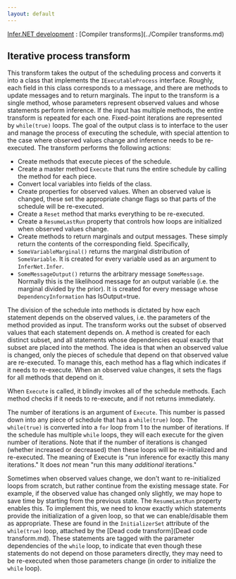 ```yaml
---
layout: default
---
```

[Infer.NET development](../index.md) : [Compiler transforms](../Compiler transforms.md)

## Iterative process transform

This transform takes the output of the scheduling process and converts it into a class that implements the `IExecutableProcess` interface. Roughly, each field in this class corresponds to a message, and there are methods to update messages and to return marginals. The input to the transform is a single method, whose parameters represent observed values and whose statements perform inference. If the input has multiple methods, the entire transform is repeated for each one. Fixed-point iterations are represented by `while(true)` loops. The goal of the output class is to interface to the user and manage the process of executing the schedule, with special attention to the case where observed values change and inference needs to be re-executed. The transform performs the following actions:

*  Create methods that execute pieces of the schedule.
*  Create a master method `Execute` that runs the entire schedule by calling the method for each piece.
*  Convert local variables into fields of the class.
*  Create properties for observed values. When an observed value is changed, these set the appropriate change flags so that parts of the schedule will be re-executed.
*  Create a `Reset` method that marks everything to be re-executed.
*  Create a `ResumeLastRun` property that controls how loops are initialized when observed values change.
*  Create methods to return marginals and output messages. These simply return the contents of the corresponding field. Specifically,
*  `SomeVariableMarginal()` returns the marginal distribution of `SomeVariable`. It is created for every variable used as an argument to `InferNet.Infer`.
*  `SomeMessageOutput()` returns the arbitrary message `SomeMessage`. Normally this is the likelihood message for an output variable (i.e. the marginal divided by the prior). It is created for every message whose `DependencyInformation` has IsOutput=true.

The division of the schedule into methods is dictated by how each statement depends on the observed values, i.e. the parameters of the method provided as input. The transform works out the subset of observed values that each statement depends on. A method is created for each distinct subset, and all statements whose dependencies equal exactly that subset are placed into the method. The idea is that when an observed value is changed, only the pieces of schedule that depend on that observed value are re-executed. To manage this, each method has a flag which indicates if it needs to re-execute. When an observed value changes, it sets the flags for all methods that depend on it.
 
When `Execute` is called, it blindly invokes all of the schedule methods. Each method checks if it needs to re-execute, and if not returns immediately.
 
The number of iterations is an argument of `Execute`. This number is passed down into any piece of schedule that has a `while(true)` loop. The `while(true)` is converted into a `for` loop from 1 to the number of iterations. If the schedule has multiple `while` loops, they will each execute for the given number of iterations. Note that if the number of iterations is changed (whether increased or decreased) then these loops will be re-initialized and re-executed. The meaning of Execute is "run inference for exactly this many iterations." It does _not_ mean "run this many _additional_ iterations."
 
Sometimes when observed values change, we don't want to re-initialized loops from scratch, but rather continue from the existing message state. For example, if the observed value has changed only slightly, we may hope to save time by starting from the previous state. The `ResumeLastRun` property enables this. To implement this, we need to know exactly which statements provide the initialization of a given loop, so that we can enable/disable them as appropriate. These are found in the `InitializerSet` attribute of the `while(true)` loop, attached by the [Dead code transform](Dead code transform.md). These statements are tagged with the parameter dependencies of the `while` loop, to indicate that even though these statements do not depend on those parameters directly, they may need to be re-executed when those parameters change (in order to initialize the `while` loop).